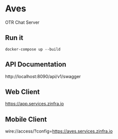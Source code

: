 # Aves
OTR Chat Server

## Run it
```
docker-compose up --build
```

## API Documentation
http://localhost:8090/api/v1/swagger

## Web Client
https://app.services.zinfra.io

## Mobile Client
wire://access/?config=https://aves.services.zinfra.io



